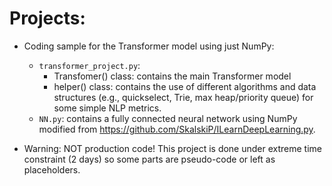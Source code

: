 # Projects:

- Coding sample for the Transformer model using just NumPy:
  - `transformer_project.py`: 
    - Transfomer() class: contains the main Transformer model  
    - helper() class: contains the use of different algorithms and data structures (e.g., quickselect, Trie, max heap/priority queue) for some simple NLP metrics. 
  - `NN.py`: contains a fully connected neural network using NumPy modified from https://github.com/SkalskiP/ILearnDeepLearning.py.

- Warning: NOT production code! This project is done under extreme time constraint (2 days) so some parts are pseudo-code or left as placeholders. 
